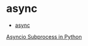 # async

- [async](#async)

[Asyncio Subprocess in Python](https://superfastpython.com/asyncio-subprocess/)





